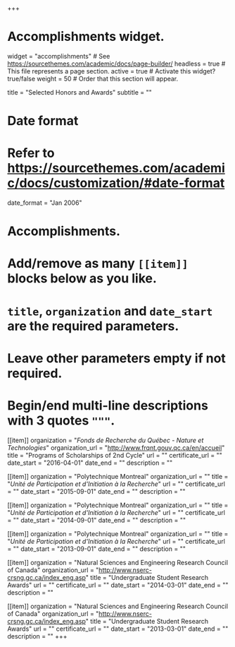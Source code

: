 +++
# Accomplishments widget.
widget = "accomplishments"  # See https://sourcethemes.com/academic/docs/page-builder/
headless = true  # This file represents a page section.
active = true  # Activate this widget? true/false
weight = 50  # Order that this section will appear.

title = "Selected Honors and Awards"
subtitle = ""


# Date format
#   Refer to https://sourcethemes.com/academic/docs/customization/#date-format
date_format = "Jan 2006"

# Accomplishments.
#   Add/remove as many `[[item]]` blocks below as you like.
#   `title`, `organization` and `date_start` are the required parameters.
#   Leave other parameters empty if not required.
#   Begin/end multi-line descriptions with 3 quotes `"""`.


[[item]]
  organization = "_Fonds de Recherche du Québec - Nature et Technologies_"
  organization_url = "http://www.frqnt.gouv.qc.ca/en/accueil"
  title = "Programs of Scholarships of 2nd Cycle"
  url = ""
  certificate_url = ""
  date_start = "2016-04-01"
  date_end = ""
  description = ""

[[item]]
  organization = "Polytechnique Montreal"
  organization_url = ""
  title = "_Unité de Participation et d'Initiation à la Recherche_"
  url = ""
  certificate_url = ""
  date_start = "2015-09-01"
  date_end = ""
  description = ""

[[item]]
  organization = "Polytechnique Montreal"
  organization_url = ""
  title = "_Unité de Participation et d'Initiation à la Recherche_"
  url = ""
  certificate_url = ""
  date_start = "2014-09-01"
  date_end = ""
  description = ""
  
[[item]]
  organization = "Polytechnique Montreal"
  organization_url = ""
  title = "_Unité de Participation et d'Initiation à la Recherche_"
  url = ""
  certificate_url = ""
  date_start = "2013-09-01"
  date_end = ""
  description = ""

[[item]]
  organization = "Natural Sciences and Engineering Research Council of Canada"
  organization_url = "http://www.nserc-crsng.gc.ca/index_eng.asp"
  title = "Undergraduate Student Research Awards"
  url = ""
  certificate_url = ""
  date_start = "2014-03-01"
  date_end = ""
  description = ""

[[item]]
  organization = "Natural Sciences and Engineering Research Council of Canada"
  organization_url = "http://www.nserc-crsng.gc.ca/index_eng.asp"
  title = "Undergraduate Student Research Awards"
  url = ""
  certificate_url = ""
  date_start = "2013-03-01"
  date_end = ""
  description = ""
+++
